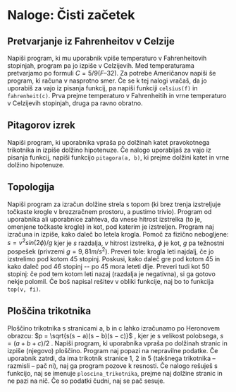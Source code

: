 # Naloge: Čisti začetek
## Pretvarjanje iz Fahrenheitov v Celzije
Napiši program, ki mu uporabnik vpiše temperaturo v Fahrenheitovih stopinjah, program pa
jo izpiše v Celzijevih. Med temperaturama pretvarjamo po formuli $C = 5/9 (F – 32)$. Za potrebe
Američanov napiši še program, ki računa v nasprotno smer.
Če se k tej nalogi vračaš, da jo uporabiš za vajo iz pisanja funkcij, pa napiši funkciji `celsius(f)`
in `fahrenheit(c)`. Prva prejme temperaturo v Fahrenheitih in vrne temperaturo v Celzijevih
stopinjah, druga pa ravno obratno.
## Pitagorov izrek
Napiši program, ki uporabnika vpraša po dolžinah katet pravokotnega trikotnika in izpiše
dolžino hipotenuze.
Če nalogo uporabljaš za vajo iz pisanja funkcij, napiši funkcijo `pitagora(a, b)`, ki prejme
dolžini katet in vrne dolžino hipotenuze.
## Topologija
Napiši program za izračun dolžine strela s topom (ki brez trenja izstreljuje točkaste krogle v
brezzračnem prostoru, a pustimo trivio). Program od uporabnika ali uporabnice zahteva, da
vnese hitrost izstrelka (to je, omenjene točkaste krogle) in kot, pod katerim je izstreljen.
Program naj izračuna in izpiše, kako daleč bo letela krogla.
Pomoč za fizično nebogljene: $s=v^2sin(2\phi)/g$ kjer je $s$ razdalja, $v$ hitrost izstrelka, $\phi$ je kot, $g$ pa
težnostni pospešek (privzemi $g=9,81 m/s^2$).
Preveri tole: krogla leti najdalj, če jo izstrelimo pod kotom 45 stopinj. Poskusi, kako daleč gre
pod kotom 45 in kako daleč pod 46 stopinj -- po 45 mora leteti dlje. Preveri tudi kot 50 stopinj:
če pod tem kotom leti nazaj (razdalja je negativna), si ga gotovo nekje polomil.
Če boš napisal rešitev v obliki funkcije, naj bo to funkcija `top(v, fi)`.
## Ploščina trikotnika
Ploščino trikotnika s stranicami a, b in c lahko izračunamo po Heronovem obrazcu:
$p = \sqrt{s(s − a)(s − b)(s − c)}$ , kjer je s velikost polobsega, $s = (a + b + c) / 2$ . Napiši program,
ki uporabnika vpraša po dolžinah stranic in izpiše (njegovo) ploščino.
Program naj popazi na nepravilne podatke. Če uporabnik zatrdi, da ima trikotnik stranice 1, 2
in 5 (takšnega trikotnika – razmisli – pač ni), naj ga program pozove k resnosti.
Če nalogo rešuješ s funkcijo, naj se imenuje `ploscina_trikotnika`, prejme naj dolžine stranic
in ne pazi na nič. Če so podatki čudni, naj se pač sesuje.